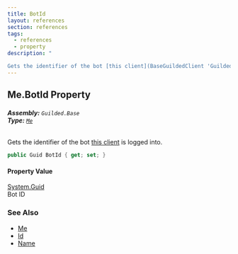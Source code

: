 ```yaml
---
title: BotId
layout: references
section: references
tags:
  - references
  - property
description: "

Gets the identifier of the bot [this client](BaseGuildedClient 'Guilded.Base.BaseGuildedClient') is logged into."
---
```


## Me.BotId Property
###### **Assembly:** `Guilded.Base`<br/>**Type:** [`Me`](Me 'Guilded.Base.Users.Me')

Gets the identifier of the bot [this client](BaseGuildedClient 'Guilded.Base.BaseGuildedClient') is logged into.

```csharp
public Guid BotId { get; set; }
```

#### Property Value
[System.Guid](https://docs.microsoft.com/en-us/dotnet/api/System.Guid 'System.Guid')  
Bot ID

### See Also
- [Me](Me 'Guilded.Base.Users.Me')
- [Id](Me.Id 'Guilded.Base.Users.Me.Id')
- [Name](Me.Name 'Guilded.Base.Users.Me.Name')